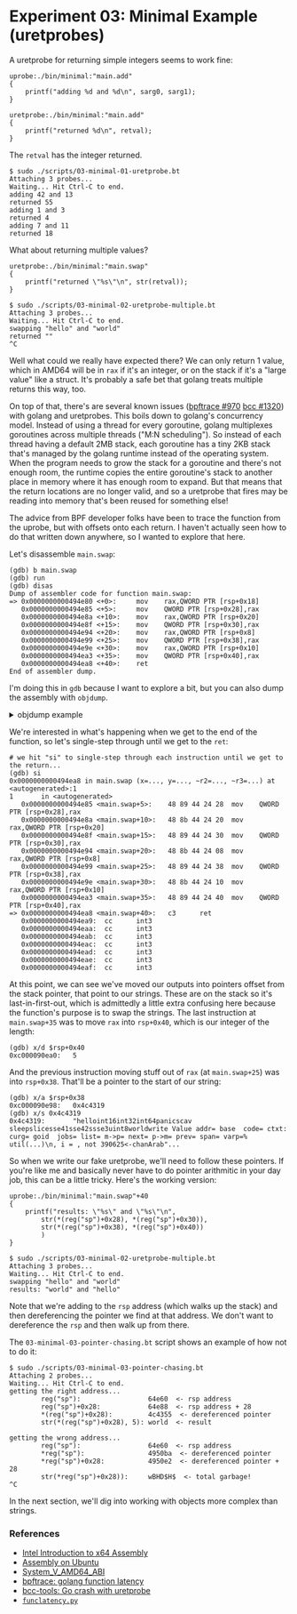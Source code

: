 # Experiment 03: Minimal Example (uretprobes)


A uretprobe for returning simple integers seems to work fine:

```
uprobe:./bin/minimal:"main.add"
{
    printf("adding %d and %d\n", sarg0, sarg1);
}

uretprobe:./bin/minimal:"main.add"
{
    printf("returned %d\n", retval);
}
```

The `retval` has the integer returned.

```
$ sudo ./scripts/03-minimal-01-uretprobe.bt
Attaching 3 probes...
Waiting... Hit Ctrl-C to end.
adding 42 and 13
returned 55
adding 1 and 3
returned 4
adding 7 and 11
returned 18
```

What about returning multiple values?


```
uretprobe:./bin/minimal:"main.swap"
{
    printf("returned \"%s\"\n", str(retval));
}
```

```
$ sudo ./scripts/03-minimal-02-uretprobe-multiple.bt
Attaching 3 probes...
Waiting... Hit Ctrl-C to end.
swapping "hello" and "world"
returned ""
^C
```

Well what could we really have expected there?  We can only return 1
value, which in AMD64 will be in `rax` if it's an integer, or on the
stack if it's a "large value" like a struct. It's probably a safe bet
that golang treats multiple returns this way, too.

On top of that, there's are several known issues ([bpftrace
#970](https://github.com/iovisor/bpftrace/issues/970) [bcc
#1320](https://github.com/iovisor/bcc/issues/1320)) with golang and
uretprobes. This boils down to golang's concurrency model. Instead of
using a thread for every goroutine, golang multiplexes goroutines
across multiple threads ("M:N scheduling"). So instead of each thread
having a default 2MB stack, each goroutine has a tiny 2KB stack that's
managed by the golang runtime instead of the operating system. When
the program needs to grow the stack for a goroutine and there's not
enough room, the runtime copies the entire goroutine's stack to
another place in memory where it has enough room to expand. But that
means that the return locations are no longer valid, and so a
uretprobe that fires may be reading into memory that's been reused for
something else!

The advice from BPF developer folks have been to trace the function
from the uprobe, but with offsets onto each return. I haven't actually
seen how to do that written down anywhere, so I wanted to explore that
here.

Let's disassemble `main.swap`:

```
(gdb) b main.swap
(gdb) run
(gdb) disas
Dump of assembler code for function main.swap:
=> 0x0000000000494e80 <+0>:     mov    rax,QWORD PTR [rsp+0x18]
   0x0000000000494e85 <+5>:     mov    QWORD PTR [rsp+0x28],rax
   0x0000000000494e8a <+10>:    mov    rax,QWORD PTR [rsp+0x20]
   0x0000000000494e8f <+15>:    mov    QWORD PTR [rsp+0x30],rax
   0x0000000000494e94 <+20>:    mov    rax,QWORD PTR [rsp+0x8]
   0x0000000000494e99 <+25>:    mov    QWORD PTR [rsp+0x38],rax
   0x0000000000494e9e <+30>:    mov    rax,QWORD PTR [rsp+0x10]
   0x0000000000494ea3 <+35>:    mov    QWORD PTR [rsp+0x40],rax
   0x0000000000494ea8 <+40>:    ret
End of assembler dump.
```

I'm doing this in `gdb` because I want to explore a bit, but you can
also dump the assembly with `objdump`.

<details><summary>objdump example</summary>

```
$ objdump --disassemble=main.swap -S ./bin/minimal

./bin/minimal:     file format elf64-x86-64


Disassembly of section .text:

0000000000494e80 <main.swap>:
        return x + y
}

// function that returns strings
func swap(x, y string) (string, string) {
        return y, x
  494e80:       48 8b 44 24 18          mov    0x18(%rsp),%rax
  494e85:       48 89 44 24 28          mov    %rax,0x28(%rsp)
  494e8a:       48 8b 44 24 20          mov    0x20(%rsp),%rax
  494e8f:       48 89 44 24 30          mov    %rax,0x30(%rsp)
  494e94:       48 8b 44 24 08          mov    0x8(%rsp),%rax
  494e99:       48 89 44 24 38          mov    %rax,0x38(%rsp)
  494e9e:       48 8b 44 24 10          mov    0x10(%rsp),%rax
  494ea3:       48 89 44 24 40          mov    %rax,0x40(%rsp)
  494ea8:       c3                      retq
```

</details>

We're interested in what's happening when we get to the end of the
function, so let's single-step through until we get to the `ret`:

```
# we hit "si" to single-step through each instruction until we get to the return...
(gdb) si
0x0000000000494ea8 in main.swap (x=..., y=..., ~r2=..., ~r3=...) at <autogenerated>:1
1       in <autogenerated>
   0x0000000000494e85 <main.swap+5>:    48 89 44 24 28  mov    QWORD PTR [rsp+0x28],rax
   0x0000000000494e8a <main.swap+10>:   48 8b 44 24 20  mov    rax,QWORD PTR [rsp+0x20]
   0x0000000000494e8f <main.swap+15>:   48 89 44 24 30  mov    QWORD PTR [rsp+0x30],rax
   0x0000000000494e94 <main.swap+20>:   48 8b 44 24 08  mov    rax,QWORD PTR [rsp+0x8]
   0x0000000000494e99 <main.swap+25>:   48 89 44 24 38  mov    QWORD PTR [rsp+0x38],rax
   0x0000000000494e9e <main.swap+30>:   48 8b 44 24 10  mov    rax,QWORD PTR [rsp+0x10]
   0x0000000000494ea3 <main.swap+35>:   48 89 44 24 40  mov    QWORD PTR [rsp+0x40],rax
=> 0x0000000000494ea8 <main.swap+40>:   c3      ret
   0x0000000000494ea9:  cc      int3
   0x0000000000494eaa:  cc      int3
   0x0000000000494eab:  cc      int3
   0x0000000000494eac:  cc      int3
   0x0000000000494ead:  cc      int3
   0x0000000000494eae:  cc      int3
   0x0000000000494eaf:  cc      int3
```

At this point, we can see we've moved our outputs into pointers offset
from the stack pointer, that point to our strings. These are on the
stack so it's last-in-first-out, which is admittedly a little extra
confusing here because the function's purpose is to swap the
strings. The last instruction at `main.swap+35` was to move `rax` into
`rsp+0x40`, which is our integer of the length:

```
(gdb) x/d $rsp+0x40
0xc000090ea0:   5
```

And the previous instruction moving stuff out of `rax` (at
`main.swap+25`) was into `rsp+0x38`. That'll be a pointer to the start
of our string:

```
(gdb) x/a $rsp+0x38
0xc000090e98:   0x4c4319
(gdb) x/s 0x4c4319
0x4c4319:       "helloint16int32int64panicscav sleepslicesse41sse42ssse3uint8worldwrite Value addr= base  code= ctxt: curg= goid  jobs= list= m->p= next= p->m= prev= span= varp=% util(...)\n, i = , not 390625<-chanArab"...
```

So when we write our fake uretprobe, we'll need to follow these
pointers. If you're like me and basically never have to do pointer
arithmitic in your day job, this can be a little tricky. Here's the
working version:

```
uprobe:./bin/minimal:"main.swap"+40
{
    printf("results: \"%s\" and \"%s\"\n",
        str(*(reg("sp")+0x28), *(reg("sp")+0x30)),
        str(*(reg("sp")+0x38), *(reg("sp")+0x40))
        )
}
```

```
$ sudo ./scripts/03-minimal-02-uretprobe-multiple.bt
Attaching 3 probes...
Waiting... Hit Ctrl-C to end.
swapping "hello" and "world"
results: "world" and "hello"
```

Note that we're adding to the `rsp` address (which walks up the stack)
and then dereferencing the pointer we find at that address. We don't
want to dereference the `rsp` and then walk up from there.

The `03-minimal-03-pointer-chasing.bt` script shows an example of how not to do it:

```
$ sudo ./scripts/03-minimal-03-pointer-chasing.bt
Attaching 2 probes...
Waiting... Hit Ctrl-C to end.
getting the right address...
        reg("sp"):                 64e60  <- rsp address
        reg("sp")+0x28:            64e88  <- rsp address + 28
        *(reg("sp")+0x28):         4c4355  <- dereferenced pointer
        str(*(reg("sp")+0x28), 5): world  <- result

getting the wrong address...
        reg("sp"):                 64e60  <- rsp address
        *reg("sp"):                4950ba  <- dereferenced pointer
        *reg("sp")+0x28:           4950e2  <- dereferenced pointer + 28
        str(*reg("sp")+0x28)):     wBHD$H$  <- total garbage!
^C
```

In the next section, we'll dig into working with objects more complex
than strings.


### References

- [Intel Introduction to x64
  Assembly](https://software.intel.com/sites/default/files/m/d/4/1/d/8/Introduction_to_x64_Assembly.pdf)
- [Assembly on Ubuntu](http://www.egr.unlv.edu/~ed/assembly64.pdf)
- [System_V_AMD64_ABI](https://en.wikipedia.org/wiki/X86_calling_conventions#System_V_AMD64_ABI)
- [bpftrace: golang function
  latency](https://github.com/iovisor/bpftrace/issues/970)
- [bcc-tools: Go crash with
  uretprobe](https://github.com/iovisor/bcc/issues/1320)
- [`funclatency.py`](https://github.com/iovisor/bcc/blob/master/tools/funclatency.py)
